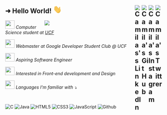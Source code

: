 <h2></a>➜ Hello World! <img src="https://raw.githubusercontent.com/ABSphreak/ABSphreak/master/gifs/Hi.gif" width="27px"> 
  <a href="https://twitter.com/camilasinelli">
    <img align="right" alt="Camila's Twitter" width="22px" src="https://cdn.jsdelivr.net/npm/simple-icons@3.5.0/icons/twitter.svg" />
  </a>
  <a href="https://www.instagram.com/cacasinelli/">
    <img align="right" alt="Camila's Instagram" width="22px" src="https://cdn.jsdelivr.net/npm/simple-icons@3.5.0/icons/instagram.svg" />
  </a>
  <a href="https://github.com/camilasinelli">
    <img align="right" alt="Camila's GitHub" width="22px" src="https://cdn.jsdelivr.net/npm/simple-icons@3.5.0/icons/github.svg" />
  </a>
  <a href="https://www.linkedin.com/in/camila-sinelli/">
    <img align="right" alt="Camilas's LinkedIn" width="22px" src="https://cdn.jsdelivr.net/npm/simple-icons@3.5.0/icons/linkedin.svg" />
  </a>
</h2>

<img align="right" src='https://user-images.githubusercontent.com/5713670/87202985-820dcb80-c2b6-11ea-9f56-7ec461c497c3.gif' width='290"'>

<p></a><img src="https://media.giphy.com/media/fs2TKiMKCsPFjGatPs/giphy.gif" width="30vw" height="27"><em> Computer Science student at <a href="https://www.ucf.edu/">UCF</em></p>
<p></a><img src="https://media.giphy.com/media/LpvRzoMpaL4FZkdXzM/giphy.gif" width="30vw" height="27"/><em> Webmaster at Google Developer Student Club @ UCF</em></p>
<p></a><img src="https://media.giphy.com/media/cIn5fTcjnKhStIeAef/giphy.gif" width="30vw" height="27"/><em> Aspiring Software Engineer</em></p>
<p></a><img src="https://media.giphy.com/media/4PUkqN8QQsaFIkqi8a/giphy.gif" width="30vw" height="27"/><em> Interested in Front-end development and Design</em></p>
<p></a><img src="https://media.giphy.com/media/wtdVYmaRWJ1PyPcc8e/giphy.gif" width="30vw" height="27"/><em> Languages I'm familiar with ⤵</em></p>

</br>

![C](https://img.shields.io/badge/-C-000000?style=for-the-badge&logo=C&logoColor=white)
![Java](https://img.shields.io/badge/-Java-000000?style=for-the-badge&logo=Java&logoColor=white)
![HTML5](https://img.shields.io/badge/-HTML5-000000?style=for-the-badge&logo=HTML5&logoColor=white)
![CSS3](https://img.shields.io/badge/-CSS3-000000?style=for-the-badge&logo=CSS3&logoColor=white)
![JavaScript](https://img.shields.io/badge/-JavaScript-000000?style=for-the-badge&logo=javascript&logoColor=white)
![Github](http://img.shields.io/badge/-Python-000000?style=for-the-badge&logo=Python&logoColor=white)
